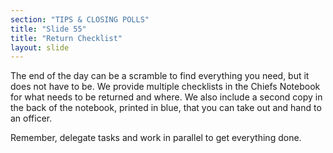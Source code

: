 ```yaml
---
section: "TIPS & CLOSING POLLS"
title: "Slide 55"
title: "Return Checklist"
layout: slide
---
```


The end of the day can be a scramble to find everything you need, but it does not have to be. We provide multiple checklists in the Chiefs Notebook for what needs to be returned and where. We also include a second copy in the back of the notebook, printed in blue, that you can take out and hand to an officer.

Remember, delegate tasks and work in parallel to get everything done.


